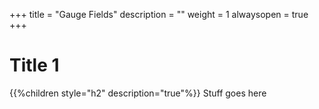+++
title = "Gauge Fields"
description = ""
weight = 1
alwaysopen = true
+++

# Title 1 
{{%children style="h2" description="true"%}}
Stuff goes here
